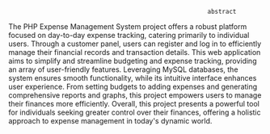                                                            abstract
The PHP Expense Management System project offers a robust platform focused on day-to-day expense tracking, catering primarily to individual users. Through a customer panel, users can register and log in to efficiently manage their financial records and transaction details. This web application aims to simplify and streamline budgeting and expense tracking, providing an array of user-friendly features. Leveraging MySQL databases, the system ensures smooth functionality, while its intuitive interface enhances user experience. From setting budgets to adding expenses and generating comprehensive reports and graphs, this project empowers users to manage their finances more efficiently. Overall, this project presents a powerful tool for individuals seeking greater control over their finances, offering a holistic approach to expense management in today's dynamic world.
